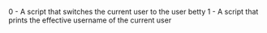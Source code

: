 0 - A script that switches the current user to the user betty
1 - A script that prints the effective username of the current user
